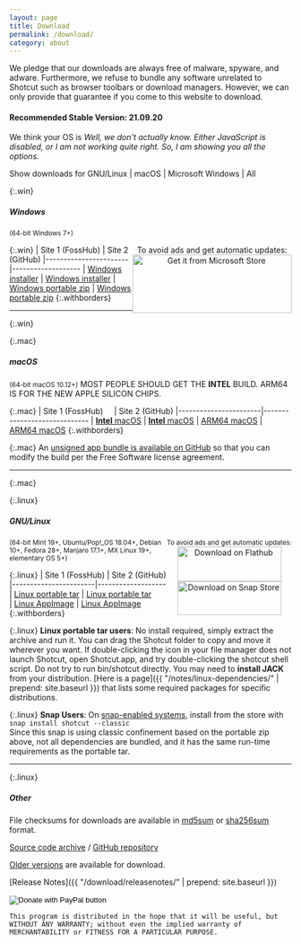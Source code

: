 ```yaml
---
layout: page
title: Download
permalink: /download/
category: about
---
```


We pledge that our downloads are always free of
malware, spyware, and adware. Furthermore, we refuse to bundle any software
unrelated to Shotcut such as browser toolbars or download managers.
However, we can only provide that guarantee if you come to this website
to download.

#### Recommended Stable Version: 21.09.20

<div class="OSTEST">
  <p>
  We think your OS is
    <span id="pOSTEST" style="font-style: italic">
      Well, we don't actually know.
      Either JavaScript is disabled, or I am not working quite right.
      So, I am showing you all the options.
    </span>
  </p>
  <p>
    Show downloads for
    <a class="show_links" id='os_linux'>GNU/Linux</a>&nbsp;| 
    <a class="show_links" id='os_mac'>macOS</a>&nbsp;| 
    <a class="show_links" id='os_win'>Microsoft&nbsp;Windows</a>&nbsp;| 
    <a class="show_links" id='os_all'>All</a>
  </p>
</div>

{:.win}
##### Windows
<small class="win">(64-bit Windows 7+)</small>

<div class="win" style='float: right; text-align: center'>
To avoid ads and get automatic updates:<br>
<a href='//www.microsoft.com/store/apps/9PLNFFL3P6LR?cid=storebadge&ocid=badge'><img src='https://developer.microsoft.com/store/badges/images/English_get-it-from-MS.png' alt='Get it from Microsoft Store' style='width: 284px; height: 104px;'/></a>
</div>

{:.win}
| Site 1 (FossHub)     | Site 2 (GitHub)
|-----------------------|-------------------
| [Windows installer](https://www.fosshub.com/Shotcut.html?dwl=shotcut-win64-210920.exe) | [Windows installer](https://github.com/mltframework/shotcut/releases/download/v21.09.20/shotcut-win64-210920.exe)
| [Windows portable zip](https://www.fosshub.com/Shotcut.html?dwl=shotcut-win64-210920.zip) | [Windows portable zip](https://github.com/mltframework/shotcut/releases/download/v21.09.20/shotcut-win64-210920.zip)
{:.withborders}

---
{:.win}

{:.mac}
##### macOS
<small class="mac">(64-bit macOS 10.12+)</small>
MOST PEOPLE SHOULD GET THE **INTEL** BUILD. ARM64 IS FOR THE NEW APPLE SILICON CHIPS.

{:.mac}
| Site 1 (FossHub) &nbsp; &nbsp; | Site 2 (GitHub)
|-----------------------|-----------------------------
| [**Intel** macOS](https://www.fosshub.com/Shotcut.html?dwl=shotcut-macos-210920.dmg) | [**Intel** macOS](https://github.com/mltframework/shotcut/releases/download/v21.09.20/shotcut-macos-210920.dmg)
| [ARM64 macOS](https://www.fosshub.com/Shotcut.html?dwl=shotcut-macos-ARM64-210930.dmg) | [ARM64 macOS](https://github.com/mltframework/shotcut/releases/download/v21.09.20/shotcut-macos-ARM64-210930.dmg)
{:.withborders}

{:.mac}
An [unsigned app bundle is available on
GitHub](https://github.com/mltframework/shotcut/releases/download/v21.09.20/shotcut-macos-unsigned-210920.dmg) so that you
can modify the build per the Free Software license agreement.

---
{:.mac}

{:.linux}
##### GNU/Linux

<div class="linux" style='float: right; text-align: center'>
<small>To avoid ads and get automatic updates:</small><br>
<a href='https://flathub.org/apps/details/org.shotcut.Shotcut'><img
width='186' height='62' alt='Download on Flathub'
src='https://flathub.org/assets/badges/flathub-badge-en.png'/></a>
<br>
<a href='https://snapcraft.io/shotcut'><img width='186' height='60'
alt='Download on Snap Store' 
src='https://raw.githubusercontent.com/snapcore/snap-store-badges/master/EN/%5BEN%5D-snap-store-black.png'></a>
</div>

<small class="linux">(64-bit Mint 19+, Ubuntu/Pop!_OS 18.04+, Debian 10+, Fedora 28+, Manjaro 17.1+, MX Linux 19+, elementary OS 5+)</small>

{:.linux}
| Site 1 (FossHub)      | Site 2 (GitHub)
|-----------------------|-------------------
| [Linux portable tar](https://www.fosshub.com/Shotcut.html?dwl=shotcut-linux-x86_64-210920.txz) | [Linux portable tar](https://github.com/mltframework/shotcut/releases/download/v21.09.20/shotcut-linux-x86_64-210920.txz)  
| [Linux AppImage](https://www.fosshub.com/Shotcut.html?dwl=shotcut-linux-x86_64-210920.AppImage) | [Linux AppImage](https://github.com/mltframework/shotcut/releases/download/v21.09.20/shotcut-linux-x86_64-210920.AppImage)
{:.withborders}

{:.linux}
**Linux portable tar users**: No install required, simply extract the archive and run
it. You can drag the Shotcut folder to copy and move it wherever you
want. If double-clicking the icon in your file manager does not launch
Shotcut, open Shotcut.app, and try double-clicking the shotcut shell
script. Do not try to run bin/shotcut directly. You may need to **install
JACK** from your distribution.
[Here is a page]({{ "/notes/linux-dependencies/" | prepend: site.baseurl }})
that lists some required packages for specific distributions.

{:.linux}
**Snap Users**: On [snap-enabled systems](https://snapcraft.io/docs/core/install), install
from the store with `snap install shotcut --classic`  
Since this snap is using classic confinement based on the portable zip above,
not all dependencies are bundled, and it has the same run-time requirements as
the portable tar.

---
{:.linux}

##### Other

File checksums for downloads are available in
[md5sum](https://github.com/mltframework/shotcut/releases/download/v21.09.20/md5sums.txt)
or [sha256sum](https://github.com/mltframework/shotcut/releases/download/v21.09.20/sha256sums.txt) format.

[Source code
archive](https://github.com/mltframework/shotcut/releases/download/v21.09.20/shotcut-src-210920.txz)
/ [GitHub repository](https://github.com/mltframework/shotcut)

[Older versions](https://github.com/mltframework/shotcut/releases/) are
available for download.

[Release Notes]({{ "/download/releasenotes/" | prepend: site.baseurl }})

<form action="https://www.paypal.com/donate" method="post" target="_top">
<input type="hidden" name="hosted_button_id" value="XD364WFCHD46N" />
<input type="image" src="https://www.paypalobjects.com/en_US/i/btn/btn_donate_LG.gif" border="0" name="submit" title="PayPal - The safer, easier way to pay online!" alt="Donate with PayPal button" />
<img alt="" border="0" src="https://www.paypal.com/en_US/i/scr/pixel.gif" width="1" height="1" />
</form>

`This program is distributed in the hope that it will be useful, but
WITHOUT ANY WARRANTY; without even the implied warranty of MERCHANTABILITY
or FITNESS FOR A PARTICULAR PURPOSE.`

<script src="{{ "/assets/js/platform.js" | prepend: site.baseurl }}"></script>
<script src="{{ "/assets/js/platform-display.js" | prepend: site.baseurl }}"></script>
